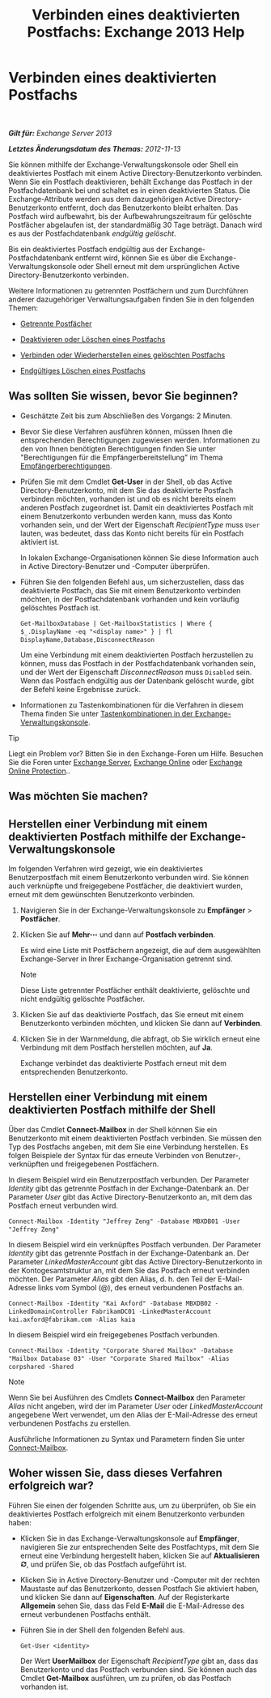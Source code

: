 ﻿---
title: 'Verbinden eines deaktivierten Postfachs: Exchange 2013 Help'
TOCTitle: Verbinden eines deaktivierten Postfachs
ms:assetid: a8abd399-75fd-4ee2-b2e4-634b55e4f79f
ms:mtpsurl: https://technet.microsoft.com/de-de/library/JJ863439(v=EXCHG.150)
ms:contentKeyID: 50554890
ms.date: 04/24/2018
mtps_version: v=EXCHG.150
ms.translationtype: HT
---

# Verbinden eines deaktivierten Postfachs

 

_**Gilt für:** Exchange Server 2013_

_**Letztes Änderungsdatum des Themas:** 2012-11-13_

Sie können mithilfe der Exchange-Verwaltungskonsole oder Shell ein deaktiviertes Postfach mit einem Active Directory-Benutzerkonto verbinden. Wenn Sie ein Postfach deaktivieren, behält Exchange das Postfach in der Postfachdatenbank bei und schaltet es in einen deaktivierten Status. Die Exchange-Attribute werden aus dem dazugehörigen Active Directory-Benutzerkonto entfernt, doch das Benutzerkonto bleibt erhalten. Das Postfach wird aufbewahrt, bis der Aufbewahrungszeitraum für gelöschte Postfächer abgelaufen ist, der standardmäßig 30 Tage beträgt. Danach wird es aus der Postfachdatenbank *endgültig gelöscht*.

Bis ein deaktiviertes Postfach endgültig aus der Exchange-Postfachdatenbank entfernt wird, können Sie es über die Exchange-Verwaltungskonsole oder Shell erneut mit dem ursprünglichen Active Directory-Benutzerkonto verbinden.

Weitere Informationen zu getrennten Postfächern und zum Durchführen anderer dazugehöriger Verwaltungsaufgaben finden Sie in den folgenden Themen:

  - [Getrennte Postfächer](disconnected-mailboxes-exchange-2013-help.md)

  - [Deaktivieren oder Löschen eines Postfachs](disable-or-delete-a-mailbox-exchange-2013-help.md)

  - [Verbinden oder Wiederherstellen eines gelöschten Postfachs](connect-or-restore-a-deleted-mailbox-exchange-2013-help.md)

  - [Endgültiges Löschen eines Postfachs](permanently-delete-a-mailbox-exchange-2013-help.md)

## Was sollten Sie wissen, bevor Sie beginnen?

  - Geschätzte Zeit bis zum Abschließen des Vorgangs: 2 Minuten.

  - Bevor Sie diese Verfahren ausführen können, müssen Ihnen die entsprechenden Berechtigungen zugewiesen werden. Informationen zu den von Ihnen benötigten Berechtigungen finden Sie unter "Berechtigungen für die Empfängerbereitstellung" im Thema [Empfängerberechtigungen](recipients-permissions-exchange-2013-help.md).

  - Prüfen Sie mit dem Cmdlet **Get-User** in der Shell, ob das Active Directory-Benutzerkonto, mit dem Sie das deaktivierte Postfach verbinden möchten, vorhanden ist und ob es nicht bereits einem anderen Postfach zugeordnet ist. Damit ein deaktiviertes Postfach mit einem Benutzerkonto verbunden werden kann, muss das Konto vorhanden sein, und der Wert der Eigenschaft *RecipientType* muss `User` lauten, was bedeutet, dass das Konto nicht bereits für ein Postfach aktiviert ist.
    
    In lokalen Exchange-Organisationen können Sie diese Information auch in Active Directory-Benutzer und -Computer überprüfen.

  - Führen Sie den folgenden Befehl aus, um sicherzustellen, dass das deaktivierte Postfach, das Sie mit einem Benutzerkonto verbinden möchten, in der Postfachdatenbank vorhanden und kein vorläufig gelöschtes Postfach ist.
    
        Get-MailboxDatabase | Get-MailboxStatistics | Where { $_.DisplayName -eq "<display name>" } | fl DisplayName,Database,DisconnectReason
    
    Um eine Verbindung mit einem deaktivierten Postfach herzustellen zu können, muss das Postfach in der Postfachdatenbank vorhanden sein, und der Wert der Eigenschaft *DisconnectReason* muss `Disabled` sein. Wenn das Postfach endgültig aus der Datenbank gelöscht wurde, gibt der Befehl keine Ergebnisse zurück.

  - Informationen zu Tastenkombinationen für die Verfahren in diesem Thema finden Sie unter [Tastenkombinationen in der Exchange-Verwaltungskonsole](keyboard-shortcuts-in-the-exchange-admin-center-exchange-online-protection-help.md).


> [!TIP]
> Liegt ein Problem vor? Bitten Sie in den Exchange-Foren um Hilfe. Besuchen Sie die Foren unter <A href="https://go.microsoft.com/fwlink/p/?linkid=60612">Exchange Server</A>, <A href="https://go.microsoft.com/fwlink/p/?linkid=267542">Exchange Online</A> oder <A href="https://go.microsoft.com/fwlink/p/?linkid=285351">Exchange Online Protection</A>..



## Was möchten Sie machen?

## Herstellen einer Verbindung mit einem deaktivierten Postfach mithilfe der Exchange-Verwaltungskonsole

Im folgenden Verfahren wird gezeigt, wie ein deaktiviertes Benutzerpostfach mit einem Benutzerkonto verbunden wird. Sie können auch verknüpfte und freigegebene Postfächer, die deaktiviert wurden, erneut mit dem gewünschten Benutzerkonto verbinden.

1.  Navigieren Sie in der Exchange-Verwaltungskonsole zu **Empfänger** \> **Postfächer**.

2.  Klicken Sie auf **Mehr**![Weitere Optionen (Symbol)](images/JJ150550.5381819e-3b21-4873-8714-e9b956290b28(EXCHG.150).gif "Weitere Optionen (Symbol)") und dann auf **Postfach verbinden**.
    
    Es wird eine Liste mit Postfächern angezeigt, die auf dem ausgewählten Exchange-Server in Ihrer Exchange-Organisation getrennt sind.
    

    > [!NOTE]
    > Diese Liste getrennter Postfächer enthält deaktivierte, gelöschte und nicht endgültig gelöschte Postfächer.



3.  Klicken Sie auf das deaktivierte Postfach, das Sie erneut mit einem Benutzerkonto verbinden möchten, und klicken Sie dann auf **Verbinden**.

4.  Klicken Sie in der Warnmeldung, die abfragt, ob Sie wirklich erneut eine Verbindung mit dem Postfach herstellen möchten, auf **Ja**.
    
    Exchange verbindet das deaktivierte Postfach erneut mit dem entsprechenden Benutzerkonto.

## Herstellen einer Verbindung mit einem deaktivierten Postfach mithilfe der Shell

Über das Cmdlet **Connect-Mailbox** in der Shell können Sie ein Benutzerkonto mit einem deaktivierten Postfach verbinden. Sie müssen den Typ des Postfachs angeben, mit dem Sie eine Verbindung herstellen. Es folgen Beispiele der Syntax für das erneute Verbinden von Benutzer-, verknüpften und freigegebenen Postfächern.

In diesem Beispiel wird ein Benutzerpostfach verbunden. Der Parameter *Identity* gibt das getrennte Postfach in der Exchange-Datenbank an. Der Parameter *User* gibt das Active Directory-Benutzerkonto an, mit dem das Postfach erneut verbunden wird.

    Connect-Mailbox -Identity "Jeffrey Zeng" -Database MBXDB01 -User "Jeffrey Zeng"

In diesem Beispiel wird ein verknüpftes Postfach verbunden. Der Parameter *Identity* gibt das getrennte Postfach in der Exchange-Datenbank an. Der Parameter *LinkedMasterAccount* gibt das Active Directory-Benutzerkonto in der Kontogesamtstruktur an, mit dem Sie das Postfach erneut verbinden möchten. Der Parameter *Alias* gibt den Alias, d. h. den Teil der E-Mail-Adresse links vom Symbol (@), des erneut verbundenen Postfachs an.

    Connect-Mailbox -Identity "Kai Axford" -Database MBXDB02 -LinkedDomainController FabrikamDC01 -LinkedMasterAccount kai.axford@fabrikam.com -Alias kaia

In diesem Beispiel wird ein freigegebenes Postfach verbunden.

    Connect-Mailbox -Identity "Corporate Shared Mailbox" -Database "Mailbox Database 03" -User "Corporate Shared Mailbox" -Alias corpshared -Shared


> [!NOTE]
> Wenn Sie bei Ausführen des Cmdlets <STRONG>Connect-Mailbox</STRONG> den Parameter <EM>Alias</EM> nicht angeben, wird der im Parameter <EM>User</EM> oder <EM>LinkedMasterAccount</EM> angegebene Wert verwendet, um den Alias der E-Mail-Adresse des erneut verbundenen Postfachs zu erstellen.



Ausführliche Informationen zu Syntax und Parametern finden Sie unter [Connect-Mailbox](https://technet.microsoft.com/de-de/library/aa997878\(v=exchg.150\)).

## Woher wissen Sie, dass dieses Verfahren erfolgreich war?

Führen Sie einen der folgenden Schritte aus, um zu überprüfen, ob Sie ein deaktiviertes Postfach erfolgreich mit einem Benutzerkonto verbunden haben:

  - Klicken Sie in das Exchange-Verwaltungskonsole auf **Empfänger**, navigieren Sie zur entsprechenden Seite des Postfachtyps, mit dem Sie erneut eine Verbindung hergestellt haben, klicken Sie auf **Aktualisieren**![Aktualisieren (Symbol)](images/Dn624163.85f271ca-32a4-426c-842a-d2172567099d(EXCHG.150).gif "Aktualisieren (Symbol)"), und prüfen Sie, ob das Postfach aufgeführt ist.

  - Klicken Sie in Active Directory-Benutzer und -Computer mit der rechten Maustaste auf das Benutzerkonto, dessen Postfach Sie aktiviert haben, und klicken Sie dann auf **Eigenschaften**. Auf der Registerkarte **Allgemein** sehen Sie, dass das Feld **E-Mail** die E-Mail-Adresse des erneut verbundenen Postfachs enthält.

  - Führen Sie in der Shell den folgenden Befehl aus.
    
        Get-User <identity>
    
    Der Wert **UserMailbox** der Eigenschaft *RecipientType* gibt an, dass das Benutzerkonto und das Postfach verbunden sind. Sie können auch das Cmdlet **Get-Mailbox** ausführen, um zu prüfen, ob das Postfach vorhanden ist.

